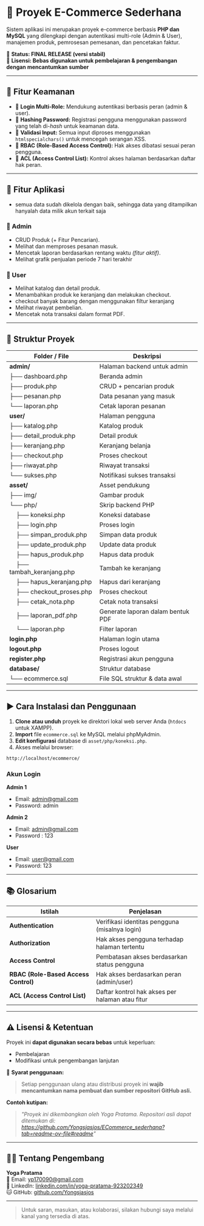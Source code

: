 # 🛒 Proyek E-Commerce Sederhana

Sistem aplikasi ini merupakan proyek e-commerce berbasis **PHP dan MySQL** yang dilengkapi dengan autentikasi multi-role (Admin & User), manajemen produk, pemrosesan pemesanan, dan pencetakan faktur.

📌 **Status: FINAL RELEASE (versi stabil)**  
📜 **Lisensi: Bebas digunakan untuk pembelajaran & pengembangan dengan mencantumkan sumber**

---

## 🔐 Fitur Keamanan

- 🔑 **Login Multi-Role:** Mendukung autentikasi berbasis peran (admin & user).
- 🔐 **Hashing Password:** Registrasi pengguna menggunakan password yang telah di-*hash* untuk keamanan data.
- 🧱 **Validasi Input:** Semua input diproses menggunakan `htmlspecialchars()` untuk mencegah serangan XSS.
- 🧩 **RBAC (Role-Based Access Control):** Hak akses dibatasi sesuai peran pengguna.
- 📜 **ACL (Access Control List):** Kontrol akses halaman berdasarkan daftar hak peran.

---

## 🎯 Fitur Aplikasi
 - semua data sudah dikelola dengan baik, sehingga data yang ditampilkan hanyalah data milik akun terkait saja
### 👑 Admin
- CRUD Produk (+ Fitur Pencarian).
- Melihat dan memproses pesanan masuk.
- Mencetak laporan berdasarkan rentang waktu *(fitur aktif)*.
- Melihat grafik penjualan periode 7 hari terakhir

### 🙋 User
- Melihat katalog dan detail produk.
- Menambahkan produk ke keranjang dan melakukan checkout.
- checkout banyak barang dengan menggunakan filtur keranjang
- Melihat riwayat pembelian.
- Mencetak nota transaksi dalam format PDF.

---

## 📁 Struktur Proyek

| Folder / File               | Deskripsi                                  |
|----------------------------|---------------------------------------------|
| **admin/**                 | Halaman backend untuk admin                 |
| ├── dashboard.php          | Beranda admin                               |
| ├── produk.php             | CRUD + pencarian produk                     |
| ├── pesanan.php            | Data pesanan yang masuk                     |
| └── laporan.php            | Cetak laporan pesanan                       |
| **user/**                  | Halaman pengguna                            |
| ├── katalog.php            | Katalog produk                              |
| ├── detail_produk.php      | Detail produk                               |
| ├── keranjang.php          | Keranjang belanja                           |
| ├── checkout.php           | Proses checkout                             |
| ├── riwayat.php            | Riwayat transaksi                           |
| └── sukses.php             | Notifikasi sukses transaksi                 |
| **asset/**                 | Asset pendukung                             |
| ├── img/                   | Gambar produk                               |
| └── php/                   | Skrip backend PHP                           |
|     ├── koneksi.php        | Koneksi database                            |
|     ├── login.php          | Proses login                                |
|     ├── simpan_produk.php  | Simpan data produk                          |
|     ├── update_produk.php  | Update data produk                          |
|     ├── hapus_produk.php   | Hapus data produk                           |
|     ├── tambah_keranjang.php| Tambah ke keranjang                        |
|     ├── hapus_keranjang.php| Hapus dari keranjang                        |
|     ├── checkout_proses.php| Proses checkout                             |
|     ├── cetak_nota.php     | Cetak nota transaksi                        |
|     ├── laporan_pdf.php    | Generate laporan dalam bentuk PDF           |
|     └── laporan.php        | Filter laporan                              |
| **login.php**              | Halaman login utama                         |
| **logout.php**             | Proses logout                               |
| **register.php**           | Registrasi akun pengguna                    |
| **database/**              | Struktur database                           |
| └── ecommerce.sql          | File SQL struktur & data awal               |

---

## ▶️ Cara Instalasi dan Penggunaan

1. **Clone atau unduh** proyek ke direktori lokal web server Anda (`htdocs` untuk XAMPP).
2. **Import** file `ecommerce.sql` ke MySQL melalui phpMyAdmin.
3. **Edit konfigurasi** database di `asset/php/koneksi.php`.
4. Akses melalui browser:

```bash
http://localhost/ecommerce/
```

### Akun Login

**Admin 1**
- Email: admin@gmail.com
- Password: admin

**Admin 2**
- Email: admin@gmail.com
- Password : 123

**User**
- Email: user@gmail.com
- Password: 123

---

## 📚 Glosarium

| Istilah                              | Penjelasan                                                               |
|-------------------------------------|--------------------------------------------------------------------------|
| **Authentication**                  | Verifikasi identitas pengguna (misalnya login)                           |
| **Authorization**                   | Hak akses pengguna terhadap halaman tertentu                             |
| **Access Control**                  | Pembatasan akses berdasarkan status pengguna                             |
| **RBAC (Role-Based Access Control)**| Hak akses berdasarkan peran (admin/user)                                 |
| **ACL (Access Control List)**       | Daftar kontrol hak akses per halaman atau fitur                          |

---

## ⚠️ Lisensi & Ketentuan

Proyek ini **dapat digunakan secara bebas** untuk keperluan:
- Pembelajaran
- Modifikasi untuk pengembangan lanjutan

📢 **Syarat penggunaan:**
> Setiap penggunaan ulang atau distribusi proyek ini **wajib mencantumkan nama pembuat dan sumber repositori GitHub asli.**

**Contoh kutipan:**
> *"Proyek ini dikembangkan oleh Yoga Pratama. Repositori asli dapat ditemukan di: https://github.com/Yongsjasjos/ECommerce_sederhana?tab=readme-ov-file#readme"*

---

## 👨‍💻 Tentang Pengembang

**Yoga Pratama**  
📧 Email: [yp170090@gmail.com](mailto:yp170090@gmail.com)  
🔗 LinkedIn: [linkedin.com/in/yoga-pratama-923202349](https://www.linkedin.com/in/yoga-pratama-923202349/)  
🐱 GitHub: [github.com/Yongsjasjos](https://github.com/Yongsjasjos)

---

> Untuk saran, masukan, atau kolaborasi, silakan hubungi saya melalui kanal yang tersedia di atas.

